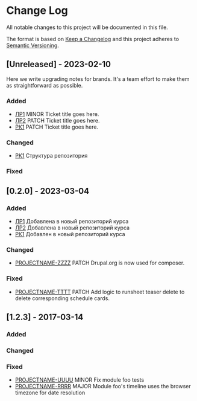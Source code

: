 # Change Log
All notable changes to this project will be documented in this file.
 
The format is based on [Keep a Changelog](http://keepachangelog.com/)
and this project adheres to [Semantic Versioning](http://semver.org/).
 
## [Unreleased] - 2023-02-10
 
Here we write upgrading notes for brands. It's a team effort to make them as
straightforward as possible.
 
### Added
- [ЛР1](http://tickets.projectname.com/browse/PROJECTNAME-XXXX)
  MINOR Ticket title goes here.
- [ЛР2](http://tickets.projectname.com/browse/PROJECTNAME-YYYY)
  PATCH Ticket title goes here.
- [РК1](http://tickets.projectname.com/browse/PROJECTNAME-YYYY)
  PATCH Ticket title goes here.
 
### Changed

- [РК1](http://tickets.projectname.com/browse/PROJECTNAME-YYYY)
  Структура репозитория
 
### Fixed
 
## [0.2.0] - 2023-03-04
   
### Added

- [ЛР1](http://tickets.projectname.com/browse/PROJECTNAME-YYYY) Добавлена в новый репозиторий курса
- [ЛР2](http://tickets.projectname.com/browse/PROJECTNAME-YYYY) Добавлена в новый репозиторий курса
- [РК1](http://tickets.projectname.com/browse/PROJECTNAME-YYYY) Добавлен в новый репозиторий курса

### Changed
  
- [PROJECTNAME-ZZZZ](http://tickets.projectname.com/browse/PROJECTNAME-ZZZZ)
  PATCH Drupal.org is now used for composer.
 
### Fixed
 
- [PROJECTNAME-TTTT](http://tickets.projectname.com/browse/PROJECTNAME-TTTT)
  PATCH Add logic to runsheet teaser delete to delete corresponding
  schedule cards.
 
## [1.2.3] - 2017-03-14
 
### Added
   
### Changed
 
### Fixed
 
- [PROJECTNAME-UUUU](http://tickets.projectname.com/browse/PROJECTNAME-UUUU)
  MINOR Fix module foo tests
- [PROJECTNAME-RRRR](http://tickets.projectname.com/browse/PROJECTNAME-RRRR)
  MAJOR Module foo's timeline uses the browser timezone for date resolution 